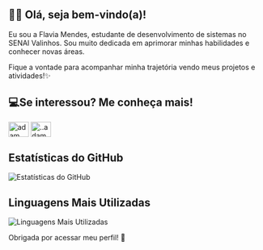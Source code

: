 ## 👋🏻 Olá, seja bem-vindo(a)!

Eu sou a Flavia Mendes, estudante de desenvolvimento de sistemas no SENAI Valinhos. 
Sou muito dedicada em aprimorar minhas habilidades e conhecer novas áreas. 

Fique a vontade para acompanhar minha trajetória vendo meus projetos e atividades!✨

## 💻Se interessou? Me conheça mais!
<a href="https://www.linkedin.com/in/flaviamendes17/" target="blank"><img align="center"
      src="https://raw.githubusercontent.com/rahuldkjain/github-profile-readme-generator/master/src/images/icons/Social/linked-in-alt.svg"
      alt="adam pithewan" height="30" width="40" /></a>
  <a href="https://www.instagram.com/flaviaramendes?igsh=em0wd2xkeTh6eDJp" target="blank"><img align="center"
      src="https://raw.githubusercontent.com/rahuldkjain/github-profile-readme-generator/master/src/images/icons/Social/instagram.svg"
      alt="..adam._" height="30" width="40" /></a>
      
## Estatísticas do GitHub

![Estatísticas do GitHub](https://github-readme-stats.vercel.app/api?username=flaviamendes17&theme=omni&show_icons=true&hide_border=false&count_private=true)


## Linguagens Mais Utilizadas

![Linguagens Mais Utilizadas](https://github-readme-stats.vercel.app/api/top-langs/?username=flaviamendes17&theme=omni&show_icons=true&hide_border=false&layout=compact) 

  Obrigada por acessar meu perfil! 💌

